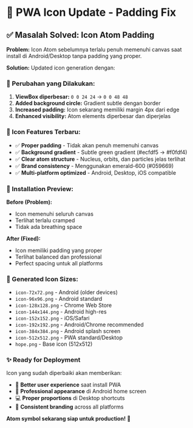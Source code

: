# 🎨 PWA Icon Update - Padding Fix

## ✅ Masalah Solved: Icon Atom Padding

**Problem:** Icon Atom sebelumnya terlalu penuh memenuhi canvas saat install di Android/Desktop tanpa padding yang proper.

**Solution:** Updated icon generation dengan:

### 🔧 Perubahan yang Dilakukan:

1. **ViewBox diperbesar:** `0 0 24 24` → `0 0 48 48`
2. **Added background circle:** Gradient subtle dengan border
3. **Increased padding:** Icon sekarang memiliki margin 4px dari edge
4. **Enhanced visibility:** Atom elements diperbesar dan diperjelas

### 🎨 Icon Features Terbaru:

- ✅ **Proper padding** - Tidak akan penuh memenuhi canvas
- ✅ **Background gradient** - Subtle green gradient (#ecfdf5 → #f0fdf4)  
- ✅ **Clear atom structure** - Nucleus, orbits, dan particles jelas terlihat
- ✅ **Brand consistency** - Menggunakan emerald-600 (#059669)
- ✅ **Multi-platform optimized** - Android, Desktop, iOS compatible

### 📱 Installation Preview:

**Before (Problem):**
- Icon memenuhi seluruh canvas 
- Terlihat terlalu cramped
- Tidak ada breathing space

**After (Fixed):** 
- Icon memiliki padding yang proper
- Terlihat balanced dan professional  
- Perfect spacing untuk all platforms

### 🚀 Generated Icon Sizes:

- `icon-72x72.png` - Android (older devices)
- `icon-96x96.png` - Android standard
- `icon-128x128.png` - Chrome Web Store
- `icon-144x144.png` - Android high-res
- `icon-152x152.png` - iOS/Safari
- `icon-192x192.png` - Android/Chrome recommended  
- `icon-384x384.png` - Android splash screen
- `icon-512x512.png` - PWA standard/Desktop
- `hope.png` - Base icon (512x512)

### ✨ Ready for Deployment

Icon yang sudah diperbaiki akan memberikan:
- 📱 **Better user experience** saat install PWA
- 🎯 **Professional appearance** di Android home screen  
- 💻 **Proper proportions** di Desktop shortcuts
- 🎨 **Consistent branding** across all platforms

**Atom symbol sekarang siap untuk production!** 🚀
